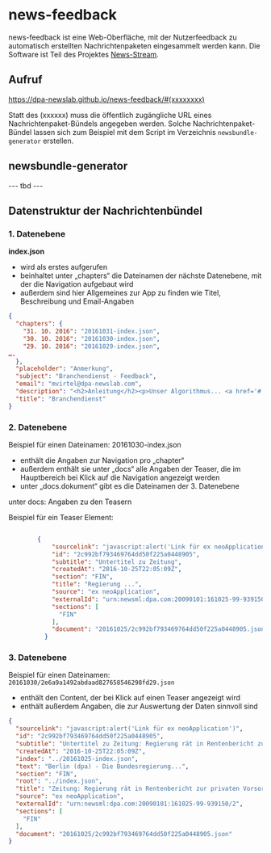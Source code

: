 ﻿# news-feedback

news-feedback ist eine Web-Oberfläche, mit der Nutzerfeedback zu automatisch erstellten Nachrichtenpaketen eingesammelt werden kann. Die Software ist Teil des Projektes [News-Stream](http://newsstreamproject.org/).

## Aufruf

https://dpa-newslab.github.io/news-feedback/#(xxxxxxxx)


Statt des (xxxxxx) muss die öffentlich zugängliche URL eines Nachrichtenpaket-Bündels angegeben werden. Solche Nachrichtenpaket-Bündel lassen sich zum Beispiel mit dem Script im Verzeichnis `newsbundle-generator` erstellen.


## newsbundle-generator

--- tbd ---

## Datenstruktur der Nachrichtenbündel

### 1. Datenebene

**index.json**

  - wird als erstes aufgerufen
  - beinhaltet unter „chapters“ die Dateinamen der nächste Datenebene, mit der die Navigation aufgebaut wird
  - außerdem sind hier Allgemeines zur App zu finden wie Titel, Beschreibung und Email-Angaben

```json
{
  "chapters": {
    "31. 10. 2016": "20161031-index.json",
    "30. 10. 2016": "20161030-index.json",
    "29. 10. 2016": "20161029-index.json",
….
  },
  "placeholder": "Anmerkung",
  "subject": "Branchendienst - Feedback",
  "email": "mvirtel@dpa-newslab.com",
  "description": "<h2>Anleitung</h2><p>Unser Algorithmus... <a href='#'>Mehr Informationen</a></p>",
  "title": "Branchendienst"
}
```


### 2. Datenebene

Beispiel für einen Dateinamen: 20161030-index.json

   - enthält die Angaben zur Navigation pro „chapter“
   - außerdem enthält sie unter „docs“ alle Angaben der Teaser, die im Hauptbereich bei Klick auf die Navigation angezeigt werden
   - unter „docs.dokument“ gibt es die Dateinamen der 3. Datenebene

unter docs: Angaben zu den Teasern

Beispiel für ein Teaser Element:

```json

        {
            "sourcelink": "javascript:alert('Link für ex neoApplication')",
            "id": "2c992bf793469764dd50f225a0448905",
            "subtitle": "Untertitel zu Zeitung",
            "createdAt": "2016-10-25T22:05:09Z",
            "section": "FIN",
            "title": "Regierung ...",
            "source": "ex neoApplication",
            "externalId": "urn:newsml:dpa.com:20090101:161025-99-939150/2",
            "sections": [
              "FIN"
            ],
            "document": "20161025/2c992bf793469764dd50f225a0448905.json"
          }
```

### 3. Datenebene

Beispiel für einen Dateinamen: 
`20161030/2e6a9a1492abdaad827658546298fd29.json`

  - enthält den Content, der bei Klick auf einen Teaser angezeigt wird
  - enthält außerdem Angaben, die zur Auswertung der Daten sinnvoll sind

```json
{
  "sourcelink": "javascript:alert('Link für ex neoApplication')",
  "id": "2c992bf793469764dd50f225a0448905",
  "subtitle": "Untertitel zu Zeitung: Regierung rät in Rentenbericht zur privaten Vorsorge",
  "createdAt": "2016-10-25T22:05:09Z",
  "index": "../20161025-index.json",
  "text": "Berlin (dpa) - Die Bundesregierung...",
  "section": "FIN",
  "root": "../index.json",
  "title": "Zeitung: Regierung rät in Rentenbericht zur privaten Vorsorge",
  "source": "ex neoApplication",
  "externalId": "urn:newsml:dpa.com:20090101:161025-99-939150/2",
  "sections": [
    "FIN"
  ],
  "document": "20161025/2c992bf793469764dd50f225a0448905.json"
}
```




